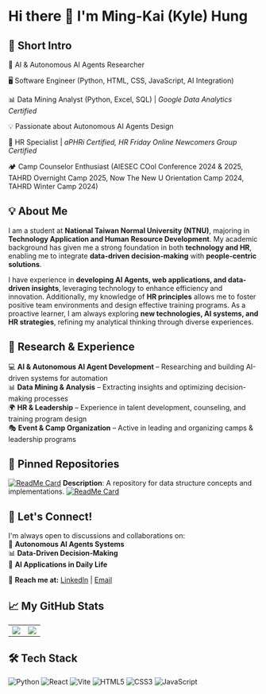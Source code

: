 # **Hi there 👋 I'm Ming-Kai (Kyle) Hung**  

## **🚀 Short Intro**  
🤖 AI & Autonomous AI Agents Researcher

🖥️ Software Engineer (Python, HTML, CSS, JavaScript, AI Integration)

📊 Data Mining Analyst (Python, Excel, SQL) | *Google Data Analytics Certified*

💡 Passionate about Autonomous AI Agents Design

👥 HR Specialist | *aPHRi Certified, HR Friday Online Newcomers Group Certified*

🏕️ Camp Counselor Enthusiast (AIESEC COol Conference 2024 & 2025, TAHRD Overnight Camp 2025, Now The New U Orientation Camp 2024, TAHRD Winter Camp 2024)



## **💡 About Me**  
I am a student at **National Taiwan Normal University (NTNU)**, majoring in **Technology Application and Human Resource Development**. My academic background has given me a strong foundation in both **technology and HR**, enabling me to integrate **data-driven decision-making** with **people-centric solutions**.  

I have experience in **developing AI Agents, web applications, and data-driven insights**, leveraging technology to enhance efficiency and innovation. Additionally, my knowledge of **HR principles** allows me to foster positive team environments and design effective training programs. As a proactive learner, I am always exploring **new technologies, AI systems, and HR strategies**, refining my analytical thinking through diverse experiences.  

## **🧠 Research & Experience**  
💻 **AI & Autonomous AI Agent Development** – Researching and building AI-driven systems for automation  
📊 **Data Mining & Analysis** – Extracting insights and optimizing decision-making processes  
🌍 **HR & Leadership** – Experience in talent development, counseling, and training program design  
🎭 **Event & Camp Organization** – Active in leading and organizing camps & leadership programs  

## 📌 Pinned Repositories  
[![ReadMe Card](https://github-readme-stats.vercel.app/api/pin/?username=KyleHung7&repo=data-structure&theme=light)](https://github.com/KyleHung7/data-structure) **Description**: A repository for data structure concepts and implementations. [![ReadMe Card](https://github-readme-stats.vercel.app/api/pin/?username=KyleHung7&repo=programming-language&theme=light)](https://github.com/KyleHung7/programming-language)
 


## **🤝 Let's Connect!**  
I'm always open to discussions and collaborations on:  
🚀 **Autonomous AI Agents Systems**  
📊 **Data-Driven Decision-Making**  
🤖 **AI Applications in Daily Life**  

📩 **Reach me at:** [LinkedIn](https://www.linkedin.com/in/kylehung) | [Email](mailto:kyle973881@gmail.com)  


## **📈 My GitHub Stats**  
<table>
  <tr>
    <td>
      <img src="https://github-readme-stats.vercel.app/api?username=KyleHung7&show_icons=true&theme=tokyonight" />
    </td>
    <td>
      <img src="https://github-readme-stats.vercel.app/api/top-langs/?username=KyleHung7&layout=compact&theme=tokyonight" />
    </td>
  </tr>
</table>

## **🛠️ Tech Stack** 
![Python](https://img.shields.io/badge/Python-%233776AB.svg?&style=flat-square&logo=python&logoColor=white)
![React](https://img.shields.io/badge/React-%2361DAFB.svg?&style=flat-square&logo=react&logoColor=black)
![Vite](https://img.shields.io/badge/Vite-%23646CFF.svg?&style=flat-square&logo=vite&logoColor=white)
![HTML5](https://img.shields.io/badge/HTML5-%23E34F26.svg?&style=flat-square&logo=html5&logoColor=white)
![CSS3](https://img.shields.io/badge/CSS3-%231572B6.svg?&style=flat-square&logo=css3&logoColor=white)
![JavaScript](https://img.shields.io/badge/JavaScript-%23F7DF1E.svg?&style=flat-square&logo=javascript&logoColor=black)


